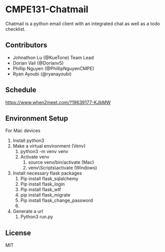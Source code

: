 # CMPE131-Chatmail

Chatmail is a python email client with an integrated chat as well as a todo checklist.

## Contributors

- Johnathon Lu (@KueTone) Team Lead
- Dorian Vail (@Dorianv5)
- Phillip Nguyen (@PhillipNguyenCMPE)
- Ryan Ayoubi (@ryanayoubi)

## Schedule
https://www.when2meet.com/?19639177-KJbMW

## Environment Setup
For Mac devices
1. Install python3
2. Make a virtual environment (Venv)
    1. python3 -m venv venv 
    2. Activate venv
        1. source venv/bin/activate (Mac)
        2. venv\Scripts\activate (Windows)
3. Install necessary flask packages
    1. Pip install flask_sqlalchemy
    2. Pip install flask_login
    3. Pip install flask_wtf
    4. pip install flask_migrate
    5. Pip install flask_change_password
    6. 
4. Generate a url
    1. Python3 run.py

## License

MIT
